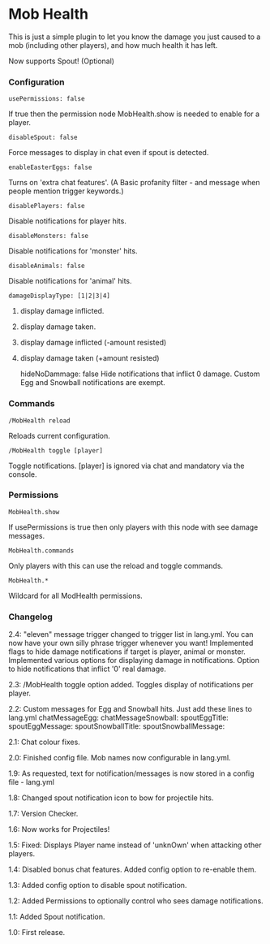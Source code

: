 Mob Health
==========

This is just a simple plugin to let you know the damage you just caused to a mob (including other players), and how much health it has left.

Now supports Spout! (Optional)

### Configuration

	usePermissions: false
If true then the permission node MobHealth.show is needed to enable for a player.

	disableSpout: false
Force messages to display in chat even if spout is detected.

	enableEasterEggs: false
Turns on 'extra chat features'.  (A Basic profanity filter - and message when people mention trigger keywords.)

    disablePlayers: false
Disable notifications for player hits.

    disableMonsters: false
Disable notifications for 'monster' hits.

    disableAnimals: false
Disable notifications for 'animal' hits.

    damageDisplayType: [1|2|3|4]
1. display damage inflicted.  
2. display damage taken.
2. display damage inflicted (-amount resisted)
4. display damage taken (+amount resisted)

    hideNoDammage: false
Hide notifications that inflict 0 damage.  Custom Egg and Snowball notifications are exempt.

### Commands

	/MobHealth reload
Reloads current configuration.
	
	/MobHealth toggle [player]
Toggle notifications. [player] is ignored via chat and mandatory via the console.

### Permissions

	MobHealth.show
If usePermissions is true then only players with this node with see damage messages.
	
	MobHealth.commands
Only players with this can use the reload and toggle commands.
	
	MobHealth.* 
Wildcard for all ModHealth permissions.

### Changelog
2.4:  "eleven" message trigger changed to trigger list in lang.yml.  You can now have your own silly phrase trigger whenever you want!
      Implemented flags to hide damage notifications if target is player, animal or monster.
      Implemented various options for displaying damage in notifications.
      Option to hide notifications that inflict '0' real damage.
      
2.3:  /MobHealth toggle  option added.  Toggles display of notifications per player. 

2.2:  Custom messages for Egg and Snowball hits.
      Just add these lines to lang.yml
      chatMessageEgg: 
      chatMessageSnowball:
      spoutEggTitle:
      spoutEggMessage:
      spoutSnowballTitle:
      spoutSnowballMessage:
 
2.1:  Chat colour fixes.

2.0:  Finished config file.  Mob names now configurable in lang.yml.

1.9:  As requested, text for notification/messages is now stored in a config file - lang.yml

1.8:  Changed spout notification icon to bow for projectile hits.

1.7:  Version Checker.

1.6:  Now works for Projectiles!

1.5:  Fixed:  Displays Player name instead of 'unknOwn' when attacking other players.

1.4:  Disabled bonus chat features. Added config option to re-enable them.

1.3:  Added config option to disable spout notification.

1.2:  Added Permissions to optionally control who sees damage notifications.

1.1:  Added Spout notification.

1.0:  First release.